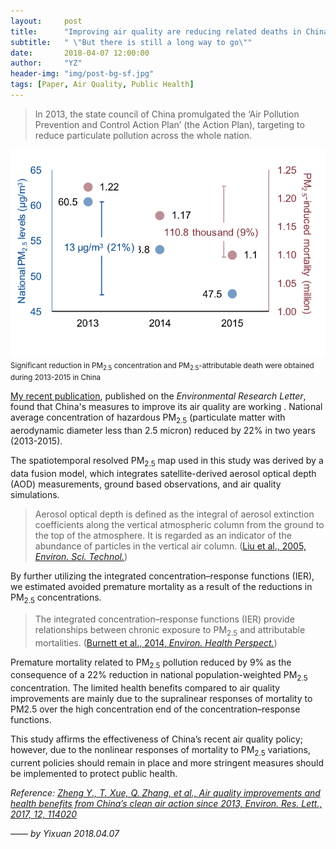 ```yaml
---
layout:     post
title:      "Improving air quality are reducing related deaths in China"
subtitle:   " \"But there is still a long way to go\""
date:       2018-04-07 12:00:00
author:     "YZ"
header-img: "img/post-bg-sf.jpg"
tags: [Paper, Air Quality, Public Health]
---
```


>In 2013, the state council of China promulgated the ‘Air Pollution Prevention and Control Action Plan’ (the Action Plan), targeting to reduce particulate pollution across the whole nation.

![java-javascript](/img/in-post/Research/1.ERL_AQ_TOC.png)
<small class="img-hint">Significant reduction in PM<sub>2.5</sub> concentration and PM<sub>2.5</sub>-attributable death were obtained during 2013-2015 in China</small>

[My recent publication](http://iopscience.iop.org/article/10.1088/1748-9326/aa8a32), published on the *Environmental Research Letter*, found that China's measures to improve its air quality are working . National average concentration of hazardous PM<sub>2.5</sub> (particulate matter with aerodynamic diameter less than 2.5 micron) reduced by 22% in two years (2013-2015).

The spatiotemporal resolved PM<sub>2.5</sub> map used in this study was derived by a data fusion model, which integrates satellite-derived aerosol optical depth (AOD) measurements, ground based observations, and air quality simulations.

> Aerosol optical depth is defined as the integral of aerosol extinction coefficients along the vertical atmospheric column from the ground to the top of the atmosphere. It is regarded as an indicator of the abundance of particles in the vertical air column. ([Liu et al., 2005, *Environ. Sci. Technol.*](https://pubs.acs.org/doi/abs/10.1021/es049352m))

By further utilizing the integrated concentration–response functions (IER), we estimated avoided premature mortality as a result of the reductions in PM<sub>2.5</sub> concentrations. 

>The integrated concentration–response functions (IER) provide relationships between chronic exposure to PM<sub>2.5</sub> and attributable mortalities. ([Burnett et al., 2014, *Environ. Health Perspect.*](https://ehp.niehs.nih.gov/1307049/))

Premature mortality related to PM<sub>2.5</sub> pollution reduced by 9% as the consequence of a 22% reduction in national population-weighted PM<sub>2.5</sub> concentration. The limited health benefits compared to air quality improvements are mainly due to the supralinear responses of mortality to PM2.5 over the high concentration end of the concentration–response functions. 

This study affirms the effectiveness of China’s recent air quality policy; however, due to the nonlinear responses of mortality to PM<sub>2.5</sub> variations, current policies should remain in place and more stringent measures should be implemented to protect public health.

*Reference: [Zheng Y., T. Xue, Q. Zhang, et al., Air quality improvements and health benefits from China’s clean air action since 2013, Environ. Res. Lett., 2017, 12, 114020](http://iopscience.iop.org/article/10.1088/1748-9326/aa8a32)*


*—— by Yixuan 2018.04.07*
 

